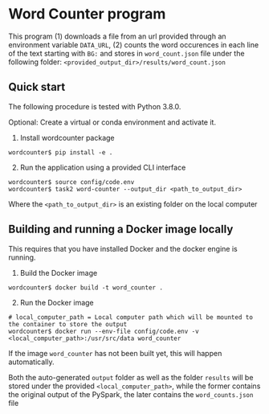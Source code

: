 # Word Counter program

This program (1) downloads a file from an url provided through an environment variable `DATA_URL`, (2) counts the word
occurences in each line of the text starting with `BG:` and stores in `word_count.json` file under the following folder:
`<provided_output_dir>/results/word_count.json`

## Quick start

The following procedure is tested with Python 3.8.0.

Optional: Create a virtual or conda environment and activate it.
1. Install wordcounter package
```shell
wordcounter$ pip install -e .
```

2. Run the application using a provided CLI interface
```shell
wordcounter$ source config/code.env
wordcounter$ task2 word-counter --output_dir <path_to_output_dir>
``` 
Where the `<path_to_output_dir>` is an existing folder on the local computer

## Building and running a Docker image locally
This requires that you have installed Docker and the docker engine is running.

1. Build the Docker image
```shell
wordcounter$ docker build -t word_counter .
```

2. Run the Docker image
```shell
# local_computer_path = Local computer path which will be mounted to the container to store the output
wordcounter$ docker run --env-file config/code.env -v <local_computer_path>:/usr/src/data word_counter
```
If the image `word_counter` has not been built yet, this will happen automatically.

Both the auto-generated `output` folder as well as the folder `results` will be stored under the provided `<local_computer_path>`,
while the former contains the original output of the PySpark, the later contains the `word_counts.json` file


